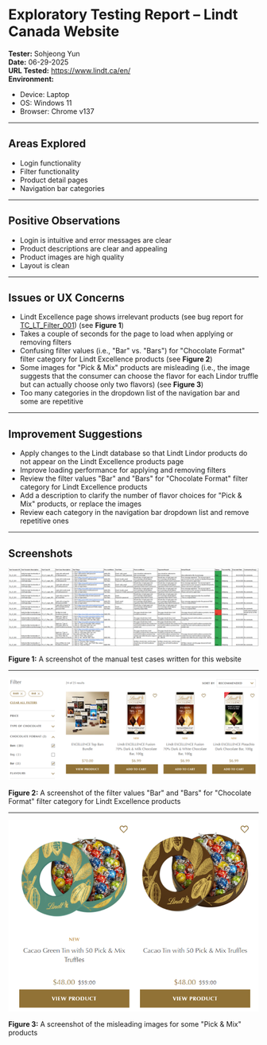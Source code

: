 # Exploratory Testing Report – Lindt Canada Website

**Tester:** Sohjeong Yun  
**Date:** 06-29-2025  
**URL Tested:** https://www.lindt.ca/en/  
**Environment:**
- Device: Laptop
- OS: Windows 11
- Browser: Chrome v137

---

## Areas Explored

- Login functionality
- Filter functionality
- Product detail pages
- Navigation bar categories

---

## Positive Observations

- Login is intuitive and error messages are clear
- Product descriptions are clear and appealing
- Product images are high quality
- Layout is clean

---

## Issues or UX Concerns

- Lindt Excellence page shows irrelevant products (see bug report for [TC_LT_Filter_001](../../bug_reports/lindt_bug_report_for_TC_LT_Filter_001.md)) (see **Figure 1**)
- Takes a couple of seconds for the page to load when applying or removing filters
- Confusing filter values (i.e., "Bar" vs. "Bars") for "Chocolate Format" filter category for Lindt Excellence products (see **Figure 2**)
- Some images for "Pick & Mix" products are misleading (i.e., the image suggests that the consumer can choose the flavor for each Lindor truffle but can actually choose only two flavors) (see **Figure 3**)
- Too many categories in the dropdown list of the navigation bar and some are repetitive

---

## Improvement Suggestions

- Apply changes to the Lindt database so that Lindt Lindor products do not appear on the Lindt Excellence products page
- Improve loading performance for applying and removing filters
- Review the filter values "Bar" and "Bars" for "Chocolate Format" filter category for Lindt Excellence products
- Add a description to clarify the number of flavor choices for "Pick & Mix" products, or replace the images
- Review each category in the navigation bar dropdown list and remove repetitive ones

---

## Screenshots

![Test Cases Screenshot](../../test_cases/screenshots/lindt_test_cases.png)

**Figure 1:** A screenshot of the manual test cases written for this website

---

![Filter Values](../../images/lindt/confusing_filter_values.png)

**Figure 2:** A screenshot of the filter values "Bar" and "Bars" for "Chocolate Format" filter category for Lindt Excellence products

---

![Pick & Mix](../../images/lindt/misleading_images_for_pick_&_mix.png)

**Figure 3:** A screenshot of the misleading images for some "Pick & Mix" products


